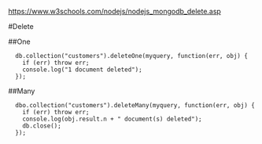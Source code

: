 https://www.w3schools.com/nodejs/nodejs_mongodb_delete.asp

#Delete

##One
```angular2html
  db.collection("customers").deleteOne(myquery, function(err, obj) {
    if (err) throw err;
    console.log("1 document deleted");
  });
```

##Many
```angular2html
  dbo.collection("customers").deleteMany(myquery, function(err, obj) {
    if (err) throw err;
    console.log(obj.result.n + " document(s) deleted");
    db.close();
  });
```